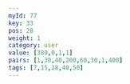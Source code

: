 ```yaml
---
myId: 77
key: 33
pos: 28
weight: 1
category: user
value: [389,0,1,1]
pairs: [1,30,40,200,60,30,1,400]
tags: [7,15,28,40,50]
---
```

